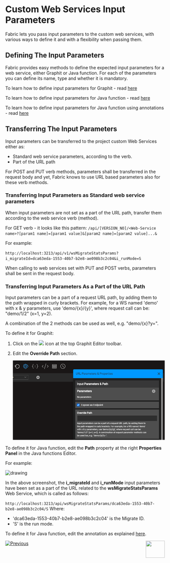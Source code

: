 # Custom Web Services Input Parameters

Fabric lets you pass input parameters to the custom web services, with various ways to define it and with a flexibility when passing them. 

## Defining The Input Parameters

Fabric provides easy methods to define the expected input parameters for a web service, either Graphit or Java function. For each of the parameters you can define its name, type and whether it is mandatory.

To learn how to define input parameters for Graphit - read [here](/articles/15_web_services_and_graphit/17_Graphit/06_using_graphit_files_with_parameters.md)

<studio>

To learn how to define input parameters for Java function - read [here](/articles/07_table_population/10_creating_a_project_function.md#how-do-i-define-a-functions-parameters-manually)

</studio>

<web>

To learn how to define input parameters for Java function using annotations - read [here](/articles/15_web_services_and_graphit/10_annotations.md#param)

</web>

## Transferring The Input Parameters 

Input parameters can be transferred to the project custom Web Services either as:

- Standard web service parameters, according to the verb.
- Part of the URL path

For POST and PUT verb methods, parameters shall be transferred in the request body and yet, Fabric knows to use URL based parameters also for these verb methods.

### Transferring Input Parameters as Standard web service parameters

When input parameters are not set as a part of the URL path, transfer them according to the web service verb (method). 

For GET verb - it looks like this pattern: `/api/[VERSION_NO]/<Web-Service name>?[param1 name]=[param1 value]&[param2 name]=[param2 value]...&`

For example:

`http://localhost:3213/api/v1/wsMigrateStatsParams?i_migrateId=dca63eda-1553-40b7-b2e8-ae098b3c2c04&i_runMode=S`

When calling to web services set with PUT and POST verbs, parameters shall be sent in the request body.


### Transferring Input Parameters As a Part of the URL Path

Input parameters can be a part of a request URL path, by adding them to the path wrapped in curly brackets. For example, for a WS named 'demo' with x & y parameters, use 'demo/{x}/{y}', where request call can be: "demo/1/2" (x=1, y=2). 

A combination of the 2 methods can be used as well, e.g. "demo/{x}?y=".



To define it for Graphit:

1. Click on the <img src="D:\OneDrive - K2View\K2View-Academy-7.0\articles\15_web_services_and_graphit\17_Graphit\images\url-icon.png"></img> icon at the top Graphit Editor toolbar.

2. Edit the **Override Path** section. 

    <img src="17_Graphit/images/ws_graphit_path.png"></img> 



<studio>

To define it for Java function, edit the **Path** property at the right **Properties Panel** in the Java functions Editor.

For example: 

<img src="images/Web-Service-KI-8-1.png" alt="drawing"/> 

In the above screenshot, the **i_migrateId** and **i_runMode** input parameters have been set as a part of the URL related to the **wsMigrateStatsParams** Web Service, which is called as follows:  

`http://localhost:3213/api/wsMigrateStatsParams/dca63eda-1553-40b7-b2e8-ae098b3c2c04/S`
Where:

* 'dca63eda-1553-40b7-b2e8-ae098b3c2c04' is the Migrate ID.
* 'S' is the run mode. 

</studio>

<web>

To define it for Java function, edit the annotation as explained [here](/articles/15_web_services_and_graphit/10_annotations.md#path).

</web>



[![Previous](/articles/images/Previous.png)](/articles/15_web_services_and_graphit/07_deploy_web_services.md)[<img align="right" width="60" height="54" src="/articles/images/Next.png">](/articles/15_web_services_and_graphit/09_custom_ws_properties.md)

